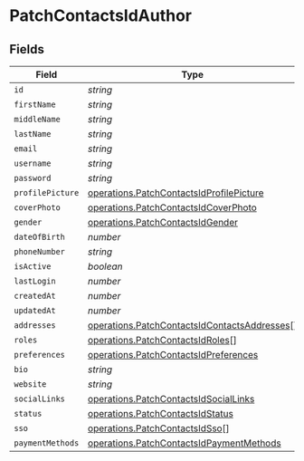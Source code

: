 # PatchContactsIdAuthor


## Fields

| Field                                                                                                        | Type                                                                                                         | Required                                                                                                     | Description                                                                                                  |
| ------------------------------------------------------------------------------------------------------------ | ------------------------------------------------------------------------------------------------------------ | ------------------------------------------------------------------------------------------------------------ | ------------------------------------------------------------------------------------------------------------ |
| `id`                                                                                                         | *string*                                                                                                     | :heavy_minus_sign:                                                                                           | N/A                                                                                                          |
| `firstName`                                                                                                  | *string*                                                                                                     | :heavy_minus_sign:                                                                                           | N/A                                                                                                          |
| `middleName`                                                                                                 | *string*                                                                                                     | :heavy_minus_sign:                                                                                           | N/A                                                                                                          |
| `lastName`                                                                                                   | *string*                                                                                                     | :heavy_minus_sign:                                                                                           | N/A                                                                                                          |
| `email`                                                                                                      | *string*                                                                                                     | :heavy_minus_sign:                                                                                           | N/A                                                                                                          |
| `username`                                                                                                   | *string*                                                                                                     | :heavy_minus_sign:                                                                                           | N/A                                                                                                          |
| `password`                                                                                                   | *string*                                                                                                     | :heavy_minus_sign:                                                                                           | N/A                                                                                                          |
| `profilePicture`                                                                                             | [operations.PatchContactsIdProfilePicture](../../models/operations/patchcontactsidprofilepicture.md)         | :heavy_minus_sign:                                                                                           | N/A                                                                                                          |
| `coverPhoto`                                                                                                 | [operations.PatchContactsIdCoverPhoto](../../models/operations/patchcontactsidcoverphoto.md)                 | :heavy_minus_sign:                                                                                           | N/A                                                                                                          |
| `gender`                                                                                                     | [operations.PatchContactsIdGender](../../models/operations/patchcontactsidgender.md)                         | :heavy_minus_sign:                                                                                           | N/A                                                                                                          |
| `dateOfBirth`                                                                                                | *number*                                                                                                     | :heavy_minus_sign:                                                                                           | N/A                                                                                                          |
| `phoneNumber`                                                                                                | *string*                                                                                                     | :heavy_minus_sign:                                                                                           | N/A                                                                                                          |
| `isActive`                                                                                                   | *boolean*                                                                                                    | :heavy_minus_sign:                                                                                           | N/A                                                                                                          |
| `lastLogin`                                                                                                  | *number*                                                                                                     | :heavy_minus_sign:                                                                                           | N/A                                                                                                          |
| `createdAt`                                                                                                  | *number*                                                                                                     | :heavy_minus_sign:                                                                                           | N/A                                                                                                          |
| `updatedAt`                                                                                                  | *number*                                                                                                     | :heavy_minus_sign:                                                                                           | N/A                                                                                                          |
| `addresses`                                                                                                  | [operations.PatchContactsIdContactsAddresses](../../models/operations/patchcontactsidcontactsaddresses.md)[] | :heavy_minus_sign:                                                                                           | N/A                                                                                                          |
| `roles`                                                                                                      | [operations.PatchContactsIdRoles](../../models/operations/patchcontactsidroles.md)[]                         | :heavy_minus_sign:                                                                                           | N/A                                                                                                          |
| `preferences`                                                                                                | [operations.PatchContactsIdPreferences](../../models/operations/patchcontactsidpreferences.md)               | :heavy_minus_sign:                                                                                           | N/A                                                                                                          |
| `bio`                                                                                                        | *string*                                                                                                     | :heavy_minus_sign:                                                                                           | N/A                                                                                                          |
| `website`                                                                                                    | *string*                                                                                                     | :heavy_minus_sign:                                                                                           | N/A                                                                                                          |
| `socialLinks`                                                                                                | [operations.PatchContactsIdSocialLinks](../../models/operations/patchcontactsidsociallinks.md)               | :heavy_minus_sign:                                                                                           | N/A                                                                                                          |
| `status`                                                                                                     | [operations.PatchContactsIdStatus](../../models/operations/patchcontactsidstatus.md)                         | :heavy_minus_sign:                                                                                           | N/A                                                                                                          |
| `sso`                                                                                                        | [operations.PatchContactsIdSso](../../models/operations/patchcontactsidsso.md)[]                             | :heavy_minus_sign:                                                                                           | N/A                                                                                                          |
| `paymentMethods`                                                                                             | [operations.PatchContactsIdPaymentMethods](../../models/operations/patchcontactsidpaymentmethods.md)         | :heavy_minus_sign:                                                                                           | N/A                                                                                                          |